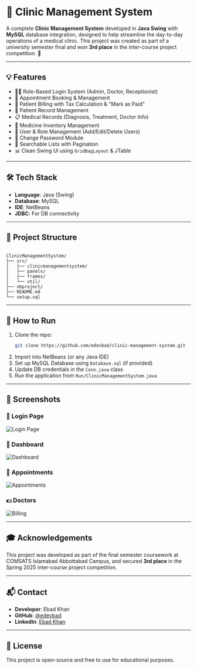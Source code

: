 # 🏥 Clinic Management System

A complete **Clinic Management System** developed in **Java Swing** with **MySQL** database integration, designed to help streamline the day-to-day operations of a medical clinic. This project was created as part of a university semester final and won **3rd place** in the inter-course project competition. 🎉

---

## 💡 Features

- 👨‍⚕️ Role-Based Login System (Admin, Doctor, Receptionist)
- 📅 Appointment Booking & Management
- 🧾 Patient Billing with Tax Calculation & "Mark as Paid"
- 🧍 Patient Record Management
- 📋 Medical Records (Diagnosis, Treatment, Doctor Info)
- 💊 Medicine Inventory Management
- 👥 User & Role Management (Add/Edit/Delete Users)
- 🔐 Change Password Module
- 🔎 Searchable Lists with Pagination
- 📊 Clean Swing UI using `GridBagLayout` & JTable

---

## 🛠️ Tech Stack

- **Language**: Java (Swing)
- **Database**: MySQL
- **IDE**: NetBeans
- **JDBC**: For DB connectivity


---



## 📂 Project Structure

```

ClinicManagementSystem/
├── src/
│   ├── clinicmanagementsystem/
│   ├── panels/
│   ├── frames/
│   └── util/
├── nbproject/
├── README.md
└── setup.sql        

````

---

## 🚀 How to Run

1. Clone the repo:
   ```bash
   git clone https://github.com/edevbad/clinic-management-system.git


2. Import into NetBeans (or any Java IDE)
3. Set up MySQL Database using `Database.sql` (if provided)
4. Update DB credentials in the `Conn.java` class
5. Run the application from `Run/ClinicManagementSystem.java`

---

## 📸 Screenshots

### 🔐 Login Page
![Login Page](screenshots/loginpage.png)

### 🏥 Dashboard
![Dashboard](screenshots/dashboard.png)

### 📅 Appointments
![Appointments](screenshots/appointments.png)

### 💵 Doctors
![Billing](screenshots/doctors.png)


---

## 🎓 Acknowledgements

This project was developed as part of the final semester coursework at COMSATS Islamabad Abbottabad Campus, and secured **3rd place** in the Spring 2025 inter-course project competition.

---

## 📬 Contact

* **Developer**: Ebad Khan
* **GitHub**: [@edevbad](https://github.com/edevbad)
* **LinkedIn**: [Ebad Khan
](www.linkedin.com/in/ebad-khan-4a3ba5377)

---

## 📝 License

This project is open-source and free to use for educational purposes.






